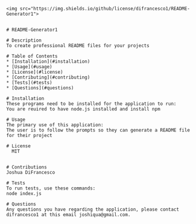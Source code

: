 
    <img src="https://img.shields.io/github/license/difrancesco1/README-Generator1">
  
    
    # README-Generator1
    
    # Description  
    To create professional README files for your projects
  
    # Table of Contents
    * [Installation](#installation)
    * [Usage](#usage)
    * [License](#license)
    * [Contributing](#contributing)
    * [Tests](#tests)
    * [Questions](#questions)
  
    # Installation
    These programs need to be installed for the application to run: 
    You are reuired to have node.js installed and install npm
  
    # Usage
    The primary use of this application: 
    The user is to follow the prompts so they can generate a README file for their project
    
    # License 
      MIT
    
  
    # Contributions  
    Joshua DiFrancesco
  
    # Tests
    To run tests, use these commands: 
    node index.js
  
    # Questions
    Any questions you have regarding the application, please contact difrancesco1 at this email joshiqua@gmail.com.
  
  